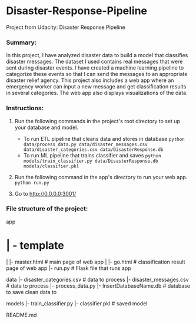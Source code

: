 # Disaster-Response-Pipeline
Project from Udacity: Disaster Response Pipeline

### Summary:
In this project, I have analyzed disaster data to build a model that classifies disaster messages. The dataset I used contains real messages that were sent during disaster events. I have created a machine learning pipeline to categorize these events so that I can send the messages to an appropriate disaster relief agency. This project also includes a web app where an emergency worker can input a new message and get classification results in several categories. The web app also displays visualizations of the data.

### Instructions:
1. Run the following commands in the project's root directory to set up your database and model.

    - To run ETL pipeline that cleans data and stores in database
        `python data/process_data.py data/disaster_messages.csv data/disaster_categories.csv data/DisasterResponse.db`
    - To run ML pipeline that trains classifier and saves
        `python models/train_classifier.py data/DisasterResponse.db models/classifier.pkl`

2. Run the following command in the app's directory to run your web app.
    `python run.py`

3. Go to http://0.0.0.0:3001/

### File structure of the project:
app
# | - template
| |- master.html # main page of web app
| |- go.html # classification result page of web app
|- run.py # Flask file that runs app

data
|- disaster_categories.csv # data to process
|- disaster_messages.csv # data to process
|- process_data.py
|- InsertDatabaseName.db # database to save clean data to

models
|- train_classifier.py
|- classifier.pkl # saved model

README.md

